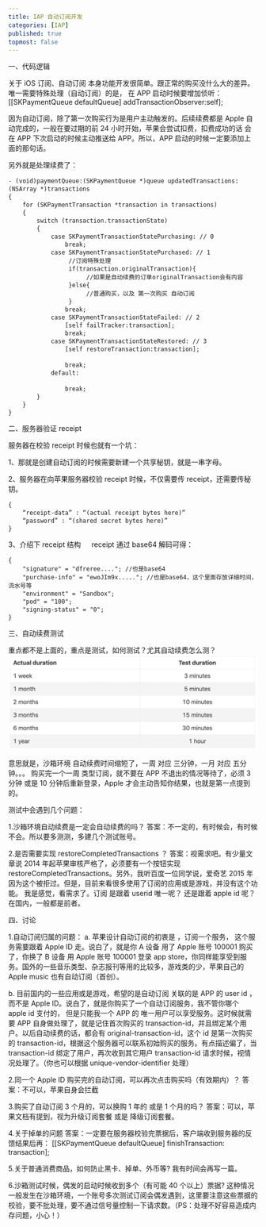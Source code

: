 ```yaml
---
title: IAP 自动订阅开发
categories: [IAP]
published: true
topmost: false
---
```


一、代码逻辑

关于 iOS 订阅、自动订阅 本身功能开发很简单。跟正常的购买没什么大的差异。唯一需要特殊处理（自动订阅）的是，
在 APP 启动时候要增加侦听：
[[SKPaymentQueue defaultQueue] addTransactionObserver:self];

因为自动订阅，除了第一次购买行为是用户主动触发的。后续续费都是 Apple 自动完成的，一般在要过期的前 24 小时开始，苹果会尝试扣费，扣费成功的话 会在 APP 下次启动的时候主动推送给 APP。所以，APP 启动的时候一定要添加上面的那句话。

另外就是处理续费了：

```objc
- (void)paymentQueue:(SKPaymentQueue *)queue updatedTransactions:(NSArray *)transactions
{
    for (SKPaymentTransaction *transaction in transactions)
    {
        switch (transaction.transactionState)
        {
            case SKPaymentTransactionStatePurchasing: // 0
                break;
            case SKPaymentTransactionStatePurchased: // 1
                 //订阅特殊处理
                 if(transaction.originalTransaction){
                      //如果是自动续费的订单originalTransaction会有内容
                 }else{
                      //普通购买，以及 第一次购买 自动订阅
                 }
                break;
            case SKPaymentTransactionStateFailed: // 2
                [self failTracker:transaction];
                break;
            case SKPaymentTransactionStateRestored: // 3
                [self restoreTransaction:transaction];

                break;
            default:

                break;
        }
    }
}
```

二、服务器验证 receipt

服务器在校验 receipt 时候也就有一个坑：

1、那就是创建自动订阅的时候需要新建一个共享秘钥，就是一串字母。

2、服务器在向苹果服务器校验 receipt 时候，不仅需要传 receipt，还需要传秘钥。

```objc
{
    “receipt-data” : “(actual receipt bytes here)”
    “password” : “(shared secret bytes here)”
}
```

3、介绍下 receipt 结构
　 receipt 通过 base64 解码可得：

```objc
{
    "signature" = "dfreree...."; //也是base64
    "purchase-info" = "ewoJIm9x....."; //也是base64，这个里面存放详细时间，流水号等
    "environment" = "Sandbox";
    "pod" = "100";
    "signing-status" = "0";
}
```

三、自动续费测试

重点都不是上面的，重点是测试，如何测试？尤其自动续费怎么测？
![](/images/blog/2020-08-20-IAP%20自动订阅开发/2020-08-20-17-05-32.png)

意思就是，沙箱环境 自动续费时间缩短了，一周 对应 三分钟，一月 对应 五分钟。。。
购买完一个一周 类型订阅，就不要在 APP 不退出的情况等待了，必须 3 分钟 或是 10 分钟后重新登录，Apple 才会主动告知你结果，也就是第一点提到的。

测试中会遇到几个问题：

1.沙箱环境自动续费是一定会自动续费的吗？
答案：不一定的，有时候会，有时候不会。所以要多测测，多建几个测试账号。

2.是否需要实现 restoreCompletedTransactions ？
答案：视需求吧。有少量文章说 2014 年起苹果审核严格了，必须要有一个按钮实现 restoreCompletedTransactions。另外，我听百度一位同学说，爱奇艺 2015 年因为这个被拒过。但是，目前来看很多使用了订阅的应用或是游戏，并没有这个功能。
我是感觉，看需求了。订阅 是跟着 userid 唯一呢？ 还是跟着 apple id 呢？在国内，一般都是前者。

四、讨论

1.自动订阅归属的问题：
a. 苹果设计自动订阅的初衷是 ，订阅一个服务， 这个服务需要跟着 Apple ID 走。说白了，就是你 A 设备 用了 Apple 账号 100001 购买了，你换了 B 设备 用 Apple 账号 100001 登录 app store，你同样能享受到服务。国外的一些音乐类型、杂志报刊等用的比较多，游戏类的少，苹果自己的 Apple music 也有自动订阅（首创）。

b. 目前国内的一些应用或是游戏，希望的是自动订阅 关联的是 APP 的 user id ，而不是 Apple ID。说白了，就是你购买了一个自动订阅服务，我不管你哪个 apple id 支付的， 但是只能我一个 APP 的 唯一用户可以享受服务。这时候就需要 APP 自身做处理了，就是记住首次购买的 transaction-id，并且绑定某个用户。以后自动续费的话，都会有 original-transaction-id，这个 id 是第一次购买的 transaction-id，根据这个服务器可以联系初始购买的服务。有点描述偏了，当 transaction-id 绑定了用户，再次收到其它用户 transaction-id 请求时候，视情况处理了。（你也可以根据 unique-vendor-identifier 处理）

2.同一个 Apple ID 购买完的自动订阅，可以再次点击购买吗（有效期内）？
答案：不可以，苹果自身会拦截

3.购买了自动订阅 3 个月的，可以换购 1 年的 或是 1 个月的吗？
答案：可以，苹果文档有提到，视为升级订阅套餐 或是 降级订阅套餐。

4.关于掉单的问题
答案：一定要在服务器校验完票据后，客户端收到服务器的反馈结果后再：
[[SKPaymentQueue defaultQueue] finishTransaction: transaction];

5.关于普通消费商品，如何防止黑卡、掉单、外币等?
我有时间会再写一篇。

6.沙箱测试时候，偶发的启动时候收到多个（有可能 40 个以上）票据?
这种情况一般发生在沙箱环境，一个账号多次测试订阅会偶发遇到，这里要注意这些票据的校验，要不批处理，要不通过信号量控制一下请求数。（PS：处理不好容易造成内存问题，小心！）
